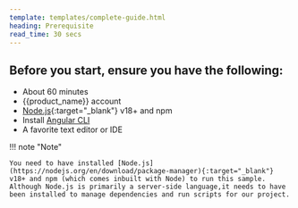 ```yaml
---
template: templates/complete-guide.html
heading: Prerequisite
read_time: 30 secs
---
```


## Before you start, ensure you have the following:

* About 60 minutes
* {{product_name}} account
* [Node.js](https://nodejs.org/en/download/package-manager){:target="_blank"} v18+ and npm
* Install <a href="https://angular.dev/tools/cli/setup-local" target="_blank">Angular CLI <a>
* A favorite text editor or IDE


!!! note "Note"

    You need to have installed [Node.js](https://nodejs.org/en/download/package-manager){:target="_blank"} v18+ and npm (which comes inbuilt with Node) to run this sample. Although Node.js is primarily a server-side language,it needs to have been installed to manage dependencies and run scripts for our project.

